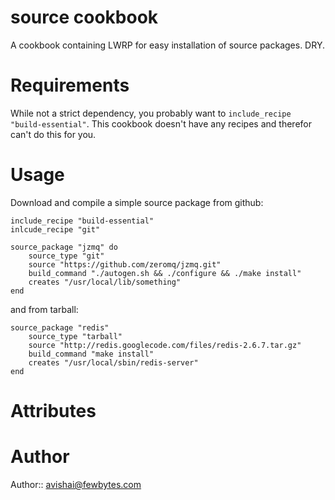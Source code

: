 # source cookbook
A cookbook containing LWRP for easy installation of source packages. DRY.

# Requirements
While not a strict dependency, you probably want to `include_recipe "build-essential"`. This cookbook doesn't have any recipes and therefor can't do this for you.

# Usage
Download and compile a simple source package from github:

    include_recipe "build-essential"
    inlcude_recipe "git"
    
    source_package "jzmq" do
        source_type "git"
        source "https://github.com/zeromq/jzmq.git"
        build_command "./autogen.sh && ./configure && ./make install"
        creates "/usr/local/lib/something"
    end

and from tarball:

    source_package "redis"
        source_type "tarball"
        source "http://redis.googlecode.com/files/redis-2.6.7.tar.gz"
        build_command "make install"
        creates "/usr/local/sbin/redis-server"
    end


# Attributes

# Author

Author:: avishai@fewbytes.com
